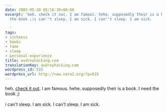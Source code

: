```yaml
---
date: 2003-05-20 05:16:30+00:00
excerpt: 'heh. check it out. I am famous. hehe. supposedly their is a book. I need
  the book ;)i can''t sleep. I am sick. I can''t sleep. I am sick.

  '
tags:
- sickness
- books
- fame
- sleep
- personal-experience
title: audreyhacking.com
translationKey: audreyhacking.com
wordpress_id: 515
wordpress_url: http://new.nata2.org/?p=515
---
```


heh. <a href="http://www.aec.at/en/archives/prix_archive/prix_projekt.asp?iProjectID=11712">check it out</a>. I am famous. hehe. supposedly their is a book. I need the book ;)<br/><bR>i can't sleep. I am sick. I can't sleep. I am sick.